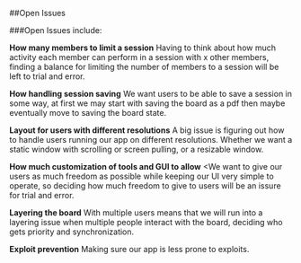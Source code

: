 ##Open Issues


###Open Issues include:

<b>How many members to limit a session</b>
Having to think about how much activity each member can perform in a session with x other members, finding a balance for limiting the number of members to a session will be left to trial and error.
	
<b>How handling session saving</b>
We want users to be able to save a session in some way, at first we may start with saving the board as a pdf then maybe eventually move to saving the board state.
	
<b>Layout for users with different resolutions</b>
A big issue is figuring out how to handle users running our app on different resolutions. Whether we want a static window with scrolling or screen pulling, or a resizable window.
	
<b>How much customization of tools and GUI to allow</b>
<We want to give our users as much freedom as possible while keeping our UI very simple to operate, so deciding how much freedom to give to users will be an issure for trial and error.
	
<b>Layering the board</b>
With multiple users means that we will run into a layering issue when multiple people interact with the board, deciding who gets priority and synchronization.
	
<b>Exploit prevention</b>
Making sure our app is less prone to exploits.


